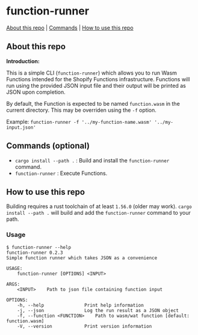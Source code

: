 # function-runner

[About this repo](#about-this-repo) |  [Commands](#commands-optional) | [How to use this repo](#how-to-use-this-repo)

## About this repo
**Introduction:**

This is a simple CLI (`function-runner`) which allows you to run Wasm
Functions intended for the Shopify Functions infrastructure. Functions will run using
the provided JSON input file and their output will be printed as JSON
upon completion.

By default, the Function is expected to be named `function.wasm` in the
current directory. This may be overriden using the `-f` option.

Example: `function-runner -f '../my-function-name.wasm' '../my-input.json'`

## Commands (optional)

* `cargo install --path .` : Build and install the `function-runner` command.
* `function-runner` : Execute Functions.

## How to use this repo

Building requires a rust toolchain of at least `1.56.0` (older may work). `cargo install --path .` will build
and add the `function-runner` command to your path.

### Usage

```
$ function-runner --help
function-runner 0.2.3
Simple function runner which takes JSON as a convenience

USAGE:
    function-runner [OPTIONS] <INPUT>

ARGS:
    <INPUT>    Path to json file containing function input

OPTIONS:
    -h, --help               Print help information
    -j, --json               Log the run result as a JSON object
    -f, --function <FUNCTION>    Path to wasm/wat function [default: function.wasm]
    -V, --version            Print version information
```
